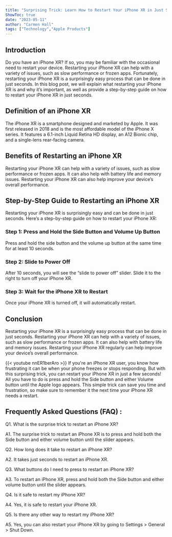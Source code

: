 ```yaml
---
title: "Surprising Trick: Learn How to Restart Your iPhone XR in Just Seconds!"
ShowToc: true 
date: "2023-05-11"
author: "Carmen Hall" 
tags: ["Technology","Apple Products"]
---
```

## Introduction

Do you have an iPhone XR? If so, you may be familiar with the occasional need to restart your device. Restarting your iPhone XR can help with a variety of issues, such as slow performance or frozen apps. Fortunately, restarting your iPhone XR is a surprisingly easy process that can be done in just seconds. In this blog post, we will explain what restarting your iPhone XR is and why it’s important, as well as provide a step-by-step guide on how to restart your iPhone XR in just seconds.

## Definition of an iPhone XR

The iPhone XR is a smartphone designed and marketed by Apple. It was first released in 2018 and is the most affordable model of the iPhone X series. It features a 6.1-inch Liquid Retina HD display, an A12 Bionic chip, and a single-lens rear-facing camera.

## Benefits of Restarting an iPhone XR

Restarting your iPhone XR can help with a variety of issues, such as slow performance or frozen apps. It can also help with battery life and memory issues. Restarting your iPhone XR can also help improve your device’s overall performance.

## Step-by-Step Guide to Restarting an iPhone XR

Restarting your iPhone XR is surprisingly easy and can be done in just seconds. Here’s a step-by-step guide on how to restart your iPhone XR:

### Step 1: Press and Hold the Side Button and Volume Up Button

Press and hold the side button and the volume up button at the same time for at least 10 seconds.

### Step 2: Slide to Power Off

After 10 seconds, you will see the “slide to power off” slider. Slide it to the right to turn off your iPhone XR.

### Step 3: Wait for the iPhone XR to Restart

Once your iPhone XR is turned off, it will automatically restart.

## Conclusion

Restarting your iPhone XR is a surprisingly easy process that can be done in just seconds. Restarting your iPhone XR can help with a variety of issues, such as slow performance or frozen apps. It can also help with battery life and memory issues. Restarting your iPhone XR regularly can help improve your device’s overall performance.

{{< youtube nnER1berAro >}} 
If you're an iPhone XR user, you know how frustrating it can be when your phone freezes or stops responding. But with this surprising trick, you can restart your iPhone XR in just a few seconds! All you have to do is press and hold the Side button and either Volume button until the Apple logo appears. This simple trick can save you time and frustration, so make sure to remember it the next time your iPhone XR needs a restart.

## Frequently Asked Questions (FAQ) :
Q1. What is the surprise trick to restart an iPhone XR?

A1. The surprise trick to restart an iPhone XR is to press and hold both the Side button and either volume button until the slider appears.

Q2. How long does it take to restart an iPhone XR?

A2. It takes just seconds to restart an iPhone XR.

Q3. What buttons do I need to press to restart an iPhone XR?

A3. To restart an iPhone XR, press and hold both the Side button and either volume button until the slider appears.

Q4. Is it safe to restart my iPhone XR?

A4. Yes, it is safe to restart your iPhone XR.

Q5. Is there any other way to restart my iPhone XR?

A5. Yes, you can also restart your iPhone XR by going to Settings > General > Shut Down.


